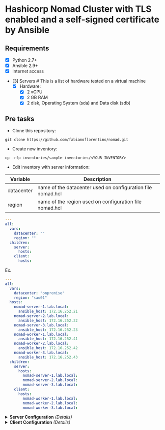 # Hashicorp Nomad Cluster with TLS enabled and a self-signed certificate by Ansible

## **Requirements**

- [x] Python 2.7+
- [x] Ansible 2.9+
- [x] Internet access
- [3] Servers # This is a list of hardware tested on a virtual machine
  - [x] Hardware:
    - [x] 2 vCPU
    - [x] 2 GB RAM
    - [x] 2 disk, Operating System (sda) and Data disk (sdb)

## **Pre tasks**

- Clone this repository:

```shell
git clone https://github.com/fabianoflorentino/nomad.git
```

- Create new inventory:

```shell
cp -rfp inventories/sample inventories/<YOUR INVENTORY>
```

- Edit inventory with server information:

| **Variable** | **Description** |
| --- | --- |
| datacenter | name of the datacenter used on configuration file nomad.hcl|
| region | name of the region used on configuration file nomad.hcl|

```yaml
---
all:
  vars:
    datacenter: ""
    region: ""
  children:
    server:
      hosts:
    client:
      hosts:
```

Ex.

```yaml
---
all:
  vars:
    datacenter: "onpremise"
    region: "sao01"
  hosts:
    nomad-server-1.lab.local:
      ansible_host: 172.16.252.21
    nomad-server-2.lab.local:
      ansible_host: 172.16.252.22
    nomad-server-3.lab.local:
      ansible_host: 172.16.252.23
    nomad-worker-1.lab.local:
      ansible_host: 172.16.252.41
    nomad-worker-2.lab.local:
      ansible_host: 172.16.252.42
    nomad-worker-3.lab.local:
      ansible_host: 172.16.252.43
  children:
    server:
      hosts:
        nomad-server-1.lab.local:
        nomad-server-2.lab.local:
        nomad-server-3.lab.local:
    client:
      hosts:
        nomad-worker-1.lab.local:
        nomad-worker-2.lab.local:
        nomad-worker-3.lab.local:
```

<details>
  <summary><b>Server Configuration</b> <em>(Details)</em></summary>

- Insert your information on [**./role/server/vars/main.yml**](./role/server/vars/main.yml):

This variables are used on configuration file [**./role/server/templates/nomad.hcl.j2**](./role/server/templates/nomad.hcl.j2).

| **Variables** | **Description** |
| --- | --- |
| data_dir | directory where nomad stores data |
| bind_addr | IP address to bind nomad to |
| bind_port | port to bind nomad to |
| log_level | log level |
| server_enable | enable nomad server |
| server_client | enable nomad client |
| bootstrap_expect | number of servers to expect |
| retry_max | max number of retries |
| retry_interval | retry interval |

Ex.

```yaml
---
data_dir: "/nomad/data"
bind_addr: "0.0.0.0"
bind_port: "4648"
log_level: "INFO"
server_enable: "true"
client_enable: "false"
bootstrap_expect: "3"
retry_max: 3
retry_interval: 5s

tls_http: "true"
tls_rpc: "true"
verify_server_hostname: "true"
verify_https_client: "false"

path_certificate: "/nomad/data/certificates/ssl"
ca_file: "{{ path_certificate }}/ca.pem"
cert_file: "{{ path_certificate }}/server.pem"
key_file: "{{ path_certificate }}/server.key"
```

### **Template for Server**

Documentation: [**https://www.nomadproject.io/docs/configuration/server**](https://www.nomadproject.io/docs/configuration/server)

```jinja
data_dir   = "{{ data_dir }}"
bind_addr  = "{{ bind_addr }}"
log_level  = "{{ log_level }}"
datacenter = "{{ datacenter }}"
region     = "{{ region }}"

server {
    enabled          = {{ server_enabled }}
    bootstrap_expect = {{ bootstrap_expect }}
    server_join {
        retry_join = [
    {% for item in groups['server'] %}
        "{{ hostvars[item]['inventory_hostname'] }}:{{ bind_port }}",
    {% endfor %}
        ]
        retry_max      = {{ retry_max }}
        retry_interval = "{{ retry_interval }}"
    }
}

tls {
    http      = {{ tls_http }}
    rpc       = {{ tls_rpc }}
    ca_file   = "{{ ca_file }}"
    cert_file = "{{ cert_file }}"
    key_file  = "{{ key_file }}"

    verify_server_hostname = {{ verify_server_hostname }}
    verify_https_client    = {{ verify_https_client }}

}

client {
    enabled = {{ client_enabled }}
}
```

### **Execute (Server)**

### **Description (Server)**

| **Roles** | **Description** |
| --- | --- |
| disk | create a disk for nomad |
| common | common tasks |
| openssl | generate self-signed certificates for servers and clients |
| server | create cluster of nomad |

**OBS**: Require aditional disk. [**./roles/disk/vars/main.yml**](./roles/disk/vars/main.yml)

```yaml
---
device: "/dev/sdb"
dev_size: "90g"
vg_name: "nomad"
lv_name: "data"
logical_device: "/dev/nomad/data"
dir_mount:
  - "/nomad"
  - "/nomad/data"
path_mount: "/nomad/data"
```

- [x] [**disk**](./roles/disk)
  - [x] Enable LVM 2
  - [x] Create new Volume Group
  - [x] Create new Logical Volume
  - [x] Create a filesystem
  - [x] Directory to mount
  - [x] Mount new directory

- [x] [**common**](./roles/common)
  - [x] Update instance
  - [x] Common Packages
  - [x] Install Pip Modules
  - [x] Configuration NTP Service
  - [x] Update the hostsname
  - [x] Update /etc/hosts
  - [x] Enable Services
  - [x] Disable Services
  - [x] Disable SELinux

- [x] [**openssl**](./roles/openssl)
  - [x] Openssl Install and Update
  - [x] "Check if OpenSSL is installed"
  - [x] Directory to CA
  - [x] CA and Server Certificates
  - [x] Create private key with password protection
  - [x] Create certificate signing request (CSR) for CA certificate
  - [x] Create self-signed CA certificate from CSR
  - [x] Create private key for new certificate on "{{ groups['server'][0] }}"
  - [x] Create certificate signing request (CSR) for new certificate
  - [x] Sign certificate with our CA
  - [x] Write certificate file on "{{ groups['server'][0] }}"
  - [x] Create private key for new certificate on "{{ groups['server'][0] }}"
  - [x] Create certificate signing request (CSR) for new certificate
  - [x] Sign certificate with our CA
  - [x] Write certificate file on "{{ groups['server'][0] }}"
  - [x] Fetch certificate file from remote host
  - [x] Copy server certificate file to hosts
  - [x] Client Certificate
  - [x] Fetch certificate file from remote host
  - [x] Copy client certificate file to hosts

- [x] [**server**](./roles/server)
  - [x] Add Hashicorp Repo
  - [x] Get stats of the Nomad Download
  - [x] Copy the Nomad configuration file
  - [x] "Ajust Certificates Permission"
  - [x] "Ajust Directory Permission"
  - [x] Start the Nomad service

### **run (Server)**

```shell
ansible-playbook -i inventories/<YOUR INVENTORY>/hosts.yml server.yml
```

</details>

<details>
  <summary><b>Client Configuration</b> <em>(Details)</em></summary>

- Insert your information on [**./role/client/vars/main.yml**](./role/client/vars/main.yml):

This variables are used on configuration file [**./role/client/templates/nomad.hcl.j2**](./role/client/templates/nomad.hcl.j2).

| **Variables** | **Description** |
| --- | --- |
| data_dir | directory where nomad stores data |
| host_volume_path | directory where nomad stores data |
| client_driver_allowlist | list of drivers to allow |
| bind_addr | IP address to bind nomad to |
| bind_port | port to bind nomad to |
| log_level | log level |
| server_enabled | enable nomad server |
| client_enabled | enable nomad client |
| bootstrap_expect | number of servers to expect |
| retry_max | max number of retries |
| retry_interval | retry interval |
| tls_http | enable http tls |
| tls_rpc | enable rpc tls |
| verify_server_hostname | verify server hostname | 
| verify_https_client | verify https client |
| path_certificate | directory where certificates are stored |
| ca_file | ca file |
| cert_file | certificate file |
| key_file | key file |
| consul_integration | enable consul integration |
| consul_address | consul address |
| consul_server_service_name | consul server service name |
| consul_client_service_name | consul client service name |
| consul_auto_advertise | enable consul auto advertise |
| consul_server_auto_join | enable consul server auto join |
| consul_client_auto_join | enable consul client auto join |

Ex.

```yaml
---
data_dir: "/nomad/data"
host_volume_path: 
  - "/nomad/data/client"
  - "/nomad/data/plugins"
client_driver_allowlist: "docker,exec"
bind_addr: "0.0.0.0"
bind_port: "4647"
log_level: "INFO"
server_enabled: "false"
client_enabled: "true"
bootstrap_expect: "3"
retry_max: 3
retry_interval: 5s

tls_http: "true"
tls_rpc: "true"
verify_server_hostname: "true"
verify_https_client: "false"

path_certificate: "/nomad/data/certificates/ssl"
ca_file: "{{ path_certificate }}/ca.pem"
cert_file: "{{ path_certificate }}/client.pem"
key_file: "{{ path_certificate }}/client.key"

consul_integration: "true"
consul_address: "0.0.0.0:8500"
consul_server_service_name: "nomad"
consul_client_service_name: "nomad-client"
consul_auto_advertise: "true"
consul_server_auto_join: "true"
consul_client_auto_join: "true"
```

### **Template for Client**

```jinja
data_dir   = "{{ data_dir }}"
bind_addr  = "{{ bind_addr }}"
log_level  = "{{ log_level }}"
datacenter = "{{ datacenter }}"
region     = "{{ region }}"

client {
    
    enabled = {{ client_enabled }}
    
    host_volume "client" {
        path      = "{{ data_dir }}"
        read_only = false
    }

{% if consul_integration == "false" %}
    server_join {
        retry_join = [
    {% for item in groups['server'] %}
        "{{ hostvars[item]['inventory_hostname'] }}:{{ bind_port }}",
    {% endfor %}
        ]
        retry_max      = {{ retry_max }}
        retry_interval = "{{ retry_interval }}"
    }
    
    options = {
        "drivers.allowlist" = "{{ client_driver_allowlist }}"
    }
{% endif %}
}

{% if consul_integration == "true" %}
consul {
    address             = "{{ consul_address }}"
    server_service_name = "{{ consul_server_service_name }}"
    client_service_name = "{{ consul_client_service_name }}"
    auto_advertise      = {{ consul_auto_advertise }}
    server_auto_join    = {{ consul_server_auto_join }}
    client_auto_join    = {{ consul_client_auto_join }}
}
{% endif %}

tls {
    
    http      = {{ tls_http }}
    rpc       = {{ tls_rpc }}
    ca_file   = "{{ ca_file }}"
    cert_file = "{{ cert_file }}"
    key_file  = "{{ key_file }}"

    verify_server_hostname = {{ verify_server_hostname }}
    verify_https_client    = {{ verify_https_client }}

}

server {
    enabled = {{ server_enabled }}
}
```

### **Execute (Client)**

### **Description (Client)**

| **Roles** | **Description** |
| **Roles** | **Description** |
| --- | --- |
| disk | create a disk for nomad |
| common | common tasks |
| openssl | generate self-signed certificates for servers and clients |
| client | create a client servers |

**OBS**: Require aditional disk. [**./roles/disk/vars/main.yml**](./roles/disk/vars/main.yml)

```yaml
---
device: "/dev/sdb"
dev_size: "90g"
vg_name: "nomad"
lv_name: "data"
logical_device: "/dev/nomad/data"
dir_mount:
  - "/nomad"
  - "/nomad/data"
path_mount: "/nomad/data"
```

- [x] [**disk**](./roles/disk)
  - [x] Enable LVM 2
  - [x] Create new Volume Group
  - [x] Create new Logical Volume
  - [x] Create a filesystem
  - [x] Directory to mount
  - [x] Mount new directory

- [x] [**common**](./roles/common)
  - [x] Update instance
  - [x] Common Packages
  - [x] Install Pip Modules
  - [x] Configuration NTP Service
  - [x] Update the hostsname
  - [x] Update /etc/hosts
  - [x] Enable Services
  - [x] Disable Services
  - [x] Disable SELinux

- [x] [**openssl**](./roles/openssl)
  - [x] Openssl Install and Update
  - [x] "Check if OpenSSL is installed"
  - [x] Directory to CA
  - [x] CA and Server Certificates
  - [x] Create private key with password protection
  - [x] Create certificate signing request (CSR) for CA certificate
  - [x] Create self-signed CA certificate from CSR
  - [x] Create private key for new certificate on "{{ groups['server'][0] }}"
  - [x] Create certificate signing request (CSR) for new certificate
  - [x] Sign certificate with our CA
  - [x] Write certificate file on "{{ groups['server'][0] }}"
  - [x] Create private key for new certificate on "{{ groups['server'][0] }}"
  - [x] Create certificate signing request (CSR) for new certificate
  - [x] Sign certificate with our CA
  - [x] Write certificate file on "{{ groups['server'][0] }}"
  - [x] Fetch certificate file from remote host
  - [x] Copy server certificate file to hosts
  - [x] Client Certificate
  - [x] Fetch certificate file from remote host
  - [x] Copy client certificate file to hosts

- [x] [**client**](./roles/client)
  - [x] Add Hashicorp Repo
  - [x] Get stats of the Nomad Download
  - [x] Copy the Nomad configuration file
  - [x] Create Data directory for client
  - [x] "Ajust Certificates Permission"
  - [x] "Ajust Directory Permission"
  - [x] Start the Nomad service

### **run (Client)**

```shell
ansible-playbook -i inventories/<YOUR INVENTORY>/hosts.yml client.yml
```

</details>
